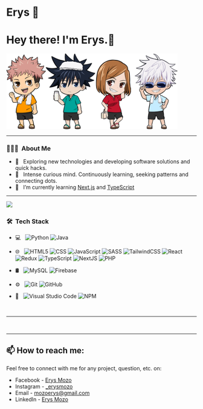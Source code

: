 # Erys 🦁


<h1> Hey there! I'm Erys.👋</h1>

<p>
   <img height="200" src="https://github.com/ErysCode7/ErysCode7/blob/master/jujutsu_homies.png"/>
</p>

* * * 

<h3> 👨🏻‍💻 &nbsp;About Me </h3>

- 🤔 &nbsp; Exploring new technologies and developing software solutions and quick hacks.
- 🧠 &nbsp; Intense curious mind. Continuously learning, seeking patterns and connecting dots.
- 🌱 &nbsp; I’m currently learning <a href="https://nextjs.org/">Next.js</a> and <a href="https://www.typescriptlang.org/">TypeScript</a>

* * * 

![](https://komarev.com/ghpvc/?username=eryscode7)

<h3> 🛠 &nbsp;Tech Stack</h3>

- 💻 &nbsp;
  ![Python](https://img.shields.io/badge/-Python-333333?style=flat&logo=python)
  ![Java](https://img.shields.io/badge/-Java-333333?style=flat&logo=java)

- 🌐 &nbsp;
  ![HTML5](https://img.shields.io/badge/-HTML5-333333?style=flat&logo=HTML5)
  ![CSS](https://img.shields.io/badge/-CSS-333333?style=flat&logo=CSS3&logoColor=1572B6)
  ![JavaScript](https://img.shields.io/badge/-JavaScript-333333?style=flat&logo=javascript)
  ![SASS](https://img.shields.io/badge/-SASS-333333?style=flat&logo=sass)
  ![TailwindCSS](https://img.shields.io/badge/-TailwindCSS-333333?style=flat&logo=tailwindcss)
  ![React](https://img.shields.io/badge/-React-333333?style=flat&logo=react)
  ![Redux](https://img.shields.io/badge/-Redux-333333?style=flat&logo=redux)
  ![TypeScript](https://img.shields.io/badge/-TypeScript-333333?style=flat&logo=typescript)
  ![NextJS](https://img.shields.io/badge/-NextJS-333333?style=flat&logo=next.js)
  ![PHP](https://img.shields.io/badge/-PHP-333333?style=flat&logo=php)
- 🛢 &nbsp;
  ![MySQL](https://img.shields.io/badge/-MySQL-333333?style=flat&logo=mysql)
  ![Firebase](https://img.shields.io/badge/-Firebase-333333?style=flat&logo=firebase)

- ⚙️ &nbsp;
  ![Git](https://img.shields.io/badge/-Git-333333?style=flat&logo=git)
  ![GitHub](https://img.shields.io/badge/-GitHub-333333?style=flat&logo=github)

- 🔧 &nbsp;
  ![Visual Studio Code](https://img.shields.io/badge/-Visual%20Studio%20Code-333333?style=flat&logo=visual-studio-code&logoColor=007ACC)
  ![NPM](https://img.shields.io/badge/-npm-333333?style=flat&logo=npm)


<br/>

* * * 

<!-- <a href="https://github.com/ErysCode7">
  <img height="180em" src="https://github-readme-stats.vercel.app/api/top-langs/?username=eryscode7&theme=buefy&layout=compact" />
</a>
 -->
<br/>

* * * 

## 📫 How to reach me:

Feel free to connect with me for any project, question, etc. on:
- Facebook - [Erys Mozo](https://web.facebook.com/erys.mozo/)
- Instagram - [_erysmozo](https://www.instagram.com/_erysmozo/)
- Email - mozoerys@gmail.com
- LinkedIn - [Erys Mozo](https://www.linkedin.com/in/erys-mozo-280190230/)

 
